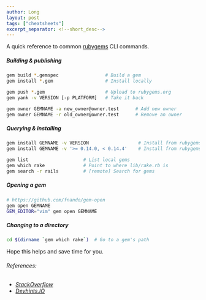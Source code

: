 ```yaml
---
author: Long
layout: post
tags: ["cheatsheets"]
excerpt_separator: <!--short_desc-->
---
```


A quick reference to common <a href="https://guides.rubygems.org/command-reference" target="_blank">rubygems</a> CLI commands.
<!--short_desc-->

##### Building & publishing

```sh
gem build *.gemspec                 # Build a gem
gem install *.gem                   # Install locally

gem push *.gem                      # Upload to rubygems.org
gem yank -v VERSION [-p PLATFORM]   # Take it back

gem owner GEMNAME -a new_owner@owner.test      # Add new owner
gem owner GEMNAME -r old_owner@owner.test      # Remove an owner
```

##### Querying & installing

```sh
gem install GEMNAME -v VERSION                  # Install from rubygems.org
gem install GEMNAME -v '>= 0.14.0, < 0.14.4'    # Install from rubygems.org

gem list                    # List local gems
gem which rake              # Point to where lib/rake.rb is
gem search -r rails         # [remote] Search for gems
```

##### Opening a gem

```sh
# https://github.com/fnando/gem-open
gem open GEMNAME
GEM_EDITOR="vim" gem open GEMNAME
```

##### Changing to a directory

```sh
cd $(dirname `gem which rake`)  # Go to a gem's path
```

Hope this helps and save time for you.

###### References:
- <a href="https://stackoverflow.com/questions/17026441/ruby-how-to-install-a-specific-version-of-a-ruby-gem" target="_blank">_StackOverflow_</a>
- <a href="https://devhints.io/rubygems" target="_blank">_Devhints.IO_</a>